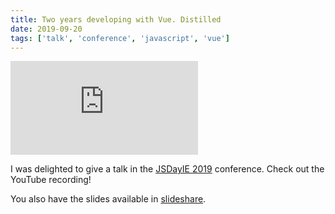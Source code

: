 ```yaml
---
title: Two years developing with Vue. Distilled
date: 2019-09-20
tags: ['talk', 'conference', 'javascript', 'vue']
---
```


<Embed
  src="https://www.youtube.com/embed/3xXaXuRmgqY"
/>

I was delighted to give a talk in the [JSDayIE 2019](https://www.jsday.org/speakers) conference. Check out the YouTube recording!

You also have the slides available in [slideshare](https://www.slideshare.net/DanielJimenezGarcia/jsdayie-2019-vue-distilled).

